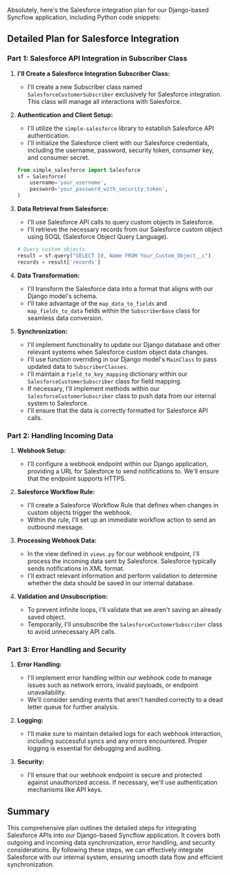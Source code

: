 Absolutely, here's the Salesforce integration plan for our Django-based Syncflow application, including Python code snippets:

## Detailed Plan for Salesforce Integration

### Part 1: Salesforce API Integration in Subscriber Class

1. **I'll Create a Salesforce Integration Subscriber Class:**
   - I'll create a new Subscriber class named `SalesforceCustomerSubscriber` exclusively for Salesforce integration. This class will manage all interactions with Salesforce.

2. **Authentication and Client Setup:**
   - I'll utilize the `simple-salesforce` library to establish Salesforce API authentication.
   - I'll initialize the Salesforce client with our Salesforce credentials, including the username, password, security token, consumer key, and consumer secret.

   ```python
   from simple_salesforce import Salesforce
   sf = Salesforce(
       username='your_username',
       password='your_password_with_security_token',
   )
   ```

3. **Data Retrieval from Salesforce:**
   - I'll use Salesforce API calls to query custom objects in Salesforce.
   - I'll retrieve the necessary records from our Salesforce custom object using SOQL (Salesforce Object Query Language).

   ```python
   # Query custom objects
   result = sf.query("SELECT Id, Name FROM Your_Custom_Object__c")
   records = result['records']
   ```

4. **Data Transformation:**
   - I'll transform the Salesforce data into a format that aligns with our Django model's schema.
   - I'll take advantage of the `map_data_to_fields` and `map_fields_to_data` fields within the `SubscriberBase` class for seamless data conversion.

5. **Synchronization:**
   - I'll implement functionality to update our Django database and other relevant systems when Salesforce custom object data changes.
   - I'll use function overriding in our Django model's `MainClass` to pass updated data to `SubscriberClasses`.
   - I'll maintain a `field_to_key_mapping` dictionary within our `SalesforceCustomerSubscriber` class for field mapping.
   - If necessary, I'll implement methods within our `SalesforceCustomerSubscriber` class to push data from our internal system to Salesforce.
   - I'll ensure that the data is correctly formatted for Salesforce API calls.

### Part 2: Handling Incoming Data

1. **Webhook Setup:**
   - I'll configure a webhook endpoint within our Django application, providing a URL for Salesforce to send notifications to. We'll ensure that the endpoint supports HTTPS.

2. **Salesforce Workflow Rule:**
   - I'll create a Salesforce Workflow Rule that defines when changes in custom objects trigger the webhook.
   - Within the rule, I'll set up an immediate workflow action to send an outbound message.

3. **Processing Webhook Data:**
   - In the view defined in `views.py` for our webhook endpoint, I'll process the incoming data sent by Salesforce. Salesforce typically sends notifications in XML format.
   - I'll extract relevant information and perform validation to determine whether the data should be saved in our internal database.

4. **Validation and Unsubscription:**
   - To prevent infinite loops, I'll validate that we aren't saving an already saved object.
   - Temporarily, I'll unsubscribe the `SalesforceCustomerSubscriber` class to avoid unnecessary API calls.

### Part 3: Error Handling and Security

1. **Error Handling:**
   - I'll implement error handling within our webhook code to manage issues such as network errors, invalid payloads, or endpoint unavailability.
   - We'll consider sending events that aren't handled correctly to a dead letter queue for further analysis.

2. **Logging:**
   - I'll make sure to maintain detailed logs for each webhook interaction, including successful syncs and any errors encountered. Proper logging is essential for debugging and auditing.

3. **Security:**
   - I'll ensure that our webhook endpoint is secure and protected against unauthorized access. If necessary, we'll use authentication mechanisms like API keys.


## Summary

This comprehensive plan outlines the detailed steps for integrating Salesforce APIs into our Django-based Syncflow application. It covers both outgoing and incoming data synchronization, error handling, and security considerations. By following these steps, we can effectively integrate Salesforce with our internal system, ensuring smooth data flow and efficient synchronization.